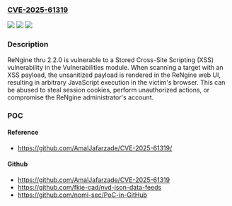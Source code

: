 ### [CVE-2025-61319](https://cve.mitre.org/cgi-bin/cvename.cgi?name=CVE-2025-61319)
![](https://img.shields.io/static/v1?label=Product&message=n%2Fa&color=blue)
![](https://img.shields.io/static/v1?label=Version&message=n%2Fa%20&color=brightgreen)
![](https://img.shields.io/static/v1?label=Vulnerability&message=n%2Fa&color=brightgreen)

### Description

ReNgine thru 2.2.0 is vulnerable to a Stored Cross-Site Scripting (XSS) vulnerability in the Vulnerabilities module. When scanning a target with an XSS payload, the unsanitized payload is rendered in the ReNgine web UI, resulting in arbitrary JavaScript execution in the victim's browser. This can be abused to steal session cookies, perform unauthorized actions, or compromise the ReNgine administrator's account.

### POC

#### Reference
- https://github.com/AmalJafarzade/CVE-2025-61319/

#### Github
- https://github.com/AmalJafarzade/CVE-2025-61319
- https://github.com/fkie-cad/nvd-json-data-feeds
- https://github.com/nomi-sec/PoC-in-GitHub

